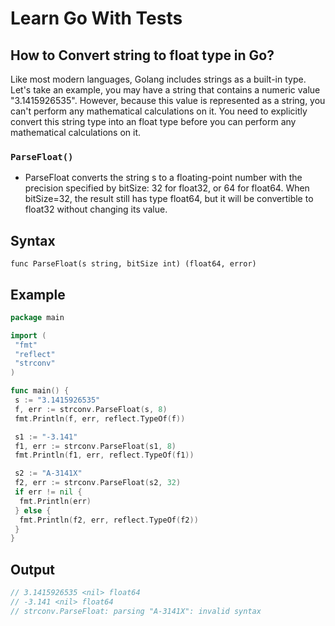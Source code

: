# Learn Go With Tests

## How to Convert string to float type in Go?

<p>
Like most modern languages, Golang includes strings as a built-in type. Let's take an example, you may have a string that contains a numeric value "3.1415926535". However, because this value is represented as a string, you can't perform any mathematical calculations on it. You need to explicitly convert this string type into an float type before you can perform any mathematical calculations on it.
</p>

### `ParseFloat()`

* ParseFloat converts the string s to a floating-point number with the precision specified by bitSize: 32 for float32, or 64 for float64. When bitSize=32, the result still has type float64, but it will be convertible to float32 without changing its value.

## Syntax

``` func ParseFloat(s string, bitSize int) (float64, error) ```

## Example

```go
package main

import (
 "fmt"
 "reflect"
 "strconv"
)

func main() {
 s := "3.1415926535"
 f, err := strconv.ParseFloat(s, 8)
 fmt.Println(f, err, reflect.TypeOf(f))

 s1 := "-3.141"
 f1, err := strconv.ParseFloat(s1, 8)
 fmt.Println(f1, err, reflect.TypeOf(f1))

 s2 := "A-3141X"
 f2, err := strconv.ParseFloat(s2, 32)
 if err != nil {
  fmt.Println(err)
 } else {
  fmt.Println(f2, err, reflect.TypeOf(f2))
 }
}
```

## Output

```go
// 3.1415926535 <nil> float64
// -3.141 <nil> float64
// strconv.ParseFloat: parsing "A-3141X": invalid syntax
```
